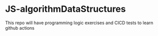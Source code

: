 # JS-algorithmDataStructures
This repo will have programming logic exercises and CICD tests to learn github actions
